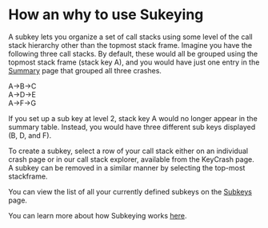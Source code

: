 # How an why to use Sukeying

A subkey lets you organize a set of call stacks using some level of the call stack hierarchy other than the topmost stack frame. Imagine you have the following three call stacks. By default, these would all be grouped using the topmost stack frame \(stack key A\), and you would have just one entry in the [Summary](https://app.bugsplat.com/v2/summary) page that grouped all three crashes.

A-&gt;B-&gt;C  
A-&gt;D-&gt;E  
A-&gt;F-&gt;G

If you set up a sub key at level 2, stack key A would no longer appear in the summary table. Instead, you would have three different sub keys displayed \(B, D, and F\).

To create a subkey, select a row of your call stack either on an individual crash page or in our call stack explorer, available from the KeyCrash page. A subkey can be removed in a similar manner by selecting the top-most stackframe.

You can view the list of all your currently defined subkeys on the [Subkeys](https://app.bugsplat.com/v2/subkeys/) page.

You can learn more about how Subkeying works [here](https://www.bugsplat.com/resources/development/subkeying/).

